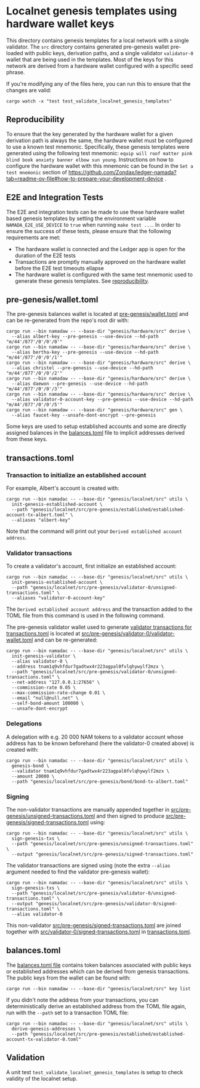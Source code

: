 # Localnet genesis templates using hardware wallet keys

This directory contains genesis templates for a local network with a single validator. The `src` directory contains generated pre-genesis wallet pre-loaded with public keys, derivation paths, and a single validator `validator-0` wallet that are being used in the templates. Most of the keys for this network are derived from a hardware wallet configured with a specific seed phrase.

If you're modifying any of the files here, you can run this to ensure that the changes are valid:

```shell
cargo watch -x "test test_validate_localnet_genesis_templates"
```
## Reproducibility
To ensure that the key generated by the hardware wallet for a given derivation path is always the same, the hardware wallet must be configured to use a known test mnemonic. Specifically, these genesis templates were generated using the following test mnemonic: `equip will roof matter pink blind book anxiety banner elbow sun young`. Instructions on how to configure the hardware wallet with this mnemonic can be found in the `Set a test mnemonic` section of https://github.com/Zondax/ledger-namada?tab=readme-ov-file#how-to-prepare-your-development-device .
## E2E and Integration Tests
The E2E and integration tests can be made to use these hardware wallet based genesis templates by setting the environment variable `NAMADA_E2E_USE_DEVICE` to `true` when running `make test ...`. In order to ensure the success of these tests, please ensure that the following requirements are met:
* The hardware wallet is connected and the Ledger app is open for the duration of the E2E tests
* Transactions are promptly manually approved on the hardware wallet before the E2E test timeouts ellapse
* The hardware wallet is configured with the same test mnemonic used to generate these genesis templates. See [reproducibility](#reproducibility).
## pre-genesis/wallet.toml
The pre-genesis balances wallet is located at [pre-genesis/wallet.toml](pre-genesis/wallet.toml) and can be re-generated from the repo's root dir with:

```shell
cargo run --bin namadaw -- --base-dir "genesis/hardware/src" derive \
  --alias albert-key --pre-genesis --use-device --hd-path "m/44'/877'/0'/0'/0'"
cargo run --bin namadaw -- --base-dir "genesis/hardware/src" derive \
  --alias bertha-key --pre-genesis --use-device --hd-path "m/44'/877'/0'/0'/1'"
cargo run --bin namadaw -- --base-dir "genesis/hardware/src" derive \
  --alias christel --pre-genesis --use-device --hd-path "m/44'/877'/0'/0'/2'"
cargo run --bin namadaw -- --base-dir "genesis/hardware/src" derive \
  --alias daewon --pre-genesis --use-device --hd-path "m/44'/877'/0'/0'/3'"
cargo run --bin namadaw -- --base-dir "genesis/hardware/src" derive \
  --alias validator-0-account-key --pre-genesis --use-device --hd-path "m/44'/877'/0'/0'/5'"
cargo run --bin namadaw -- --base-dir "genesis/hardware/src" gen \
  --alias faucet-key --unsafe-dont-encrypt --pre-genesis
```

Some keys are used to setup established accounts and some are directly assigned balances in the [balances.toml](#balancestoml) file to implicit addresses derived from these keys.

## transactions.toml

### Transaction to initialize an established account

For example, Albert's account is created with:

```shell
cargo run --bin namadac -- --base-dir "genesis/localnet/src" utils \
  init-genesis-established-account \
  --path "genesis/localnet/src/pre-genesis/established/established-account-tx-albert.toml" \
  --aliases "albert-key"
```

Note that the command will print out your `Derived established account address`.

### Validator transactions

To create a validator's account, first initialize an established account:

```shell
cargo run --bin namadac -- --base-dir "genesis/localnet/src" utils \
  init-genesis-established-account \
  --path "genesis/localnet/src/pre-genesis/validator-0/unsigned-transactions.toml" \
  --aliases "validator-0-account-key"
```

The `Derived established account address` and the transaction added to the TOML file from this command is used in the following command.

The pre-genesis validator wallet used to generate [validator transactions for transactions.toml](src/pre-genesis/validator-0/transactions.toml) is located at [src/pre-genesis/validator-0/validator-wallet.toml](src/pre-genesis/validator-0/validator-wallet.toml) and can be re-generated:

```shell
cargo run --bin namadac -- --base-dir "genesis/localnet/src" utils \
  init-genesis-validator \
  --alias validator-0 \
  --address tnam1q9vhfdur7gadtwx4r223agpal0fvlqhywylf2mzx \
  --path "genesis/localnet/src/pre-genesis/validator-0/unsigned-transactions.toml" \
  --net-address "127.0.0.1:27656" \
  --commission-rate 0.05 \
  --max-commission-rate-change 0.01 \
  --email "null@null.net" \
  --self-bond-amount 100000 \
  --unsafe-dont-encrypt
```

### Delegations

A delegation with e.g. 20 000 NAM tokens to a validator account whose address has to be known beforehand (here the validator-0 created above) is created with:

```shell
cargo run --bin namadac -- --base-dir "genesis/localnet/src" utils \
  genesis-bond \
  --validator tnam1q9vhfdur7gadtwx4r223agpal0fvlqhywylf2mzx \
  --amount 20000 \
  --path "genesis/localnet/src/pre-genesis/bond/bond-tx-albert.toml"
```

### Signing

The non-validator transactions are manually appended together in [src/pre-genesis/unsigned-transactions.toml](src/pre-genesis/unsigned-transactions.toml) and then signed to produce [src/pre-genesis/signed-transactions.toml](src/pre-genesis/signed-transactions.toml) using:

```shell
cargo run --bin namadac -- --base-dir "genesis/localnet/src" utils \
  sign-genesis-txs \
  --path "genesis/localnet/src/pre-genesis/unsigned-transactions.toml" \
  --output "genesis/localnet/src/pre-genesis/signed-transactions.toml"
```

The validator transactions are signed using (note the extra `--alias` argument needed to find the validator pre-genesis wallet):

```shell
cargo run --bin namadac -- --base-dir "genesis/localnet/src" utils \
  sign-genesis-txs \
  --path "genesis/localnet/src/pre-genesis/validator-0/unsigned-transactions.toml" \
  --output "genesis/localnet/src/pre-genesis/validator-0/signed-transactions.toml" \
  --alias validator-0
```

This non-validator [src/pre-genesis/signed-transactions.toml](src/pre-genesis/signed-transactions.toml) are joined together with [src/validator-0/signed-transactions.toml](src/validator-0/signed-transactions.toml) in [transactions.toml](transactions.toml).

## balances.toml

The [balances.toml file](balances.toml) contains token balances associated with public keys or established addresses which can be derived from genesis transactions. The public keys from the wallet can be found with:

```shell
cargo run --bin namadaw -- --base-dir "genesis/localnet/src" key list
```

If you didn't note the address from your transactions, you can deterministically derive an established address from the TOML file again, run with the `--path` set to a transaction TOML file:

```shell
cargo run --bin namadac -- --base-dir "genesis/localnet/src" utils \
  derive-genesis-addresses \
  --path "genesis/localnet/src/pre-genesis/established/established-account-tx-validator-0.toml"
```

## Validation

A unit test `test_validate_localnet_genesis_templates` is setup to check validity of the localnet setup.
